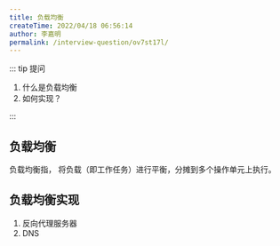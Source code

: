 ```yaml
---
title: 负载均衡
createTime: 2022/04/18 06:56:14
author: 李嘉明
permalink: /interview-question/ov7st17l/
---
```


::: tip 提问

1. 什么是负载均衡
2. 如何实现？

:::

## 负载均衡

负载均衡指， 将负载（即工作任务）进行平衡，分摊到多个操作单元上执行。

## 负载均衡实现

1. 反向代理服务器
2. DNS
